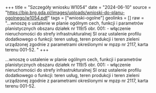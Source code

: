 +++
title = "Szczegóły wniosku W1054"
date = "2024-06-10"
source = "https://bip.brg.gda.pl/images/uploads/wnioski-do-planu-ogolnego/w1054.pdf"
tags = ["wnioski-ogolne"]
geolinks = []
raw = "...wnoszę o ustalenie w planie ogólnym cech, funkcji i parametrów planistycznych obszaru działek nr 119/5 obr. 001: - włączenie nieruchomości do strefy infrastrukturalnej SI oraz ustalenie profilu dodatkowego o funkcji: teren usług, teren produkcji i teren zieleni urządzonej zgodnie z parametrami określonymi w mpzp nr 2117, karta terenu 001-52. "
+++

...wnoszę o ustalenie w planie ogólnym cech, funkcji i parametrów planistycznych obszaru działek
nr 119/5 obr. 001: - włączenie nieruchomości do strefy infrastrukturalnej SI oraz ustalenie profilu
dodatkowego o funkcji: teren usług, teren produkcji i teren zieleni urządzonej zgodnie z parametrami
określonymi w mpzp nr 2117, karta terenu 001-52.



